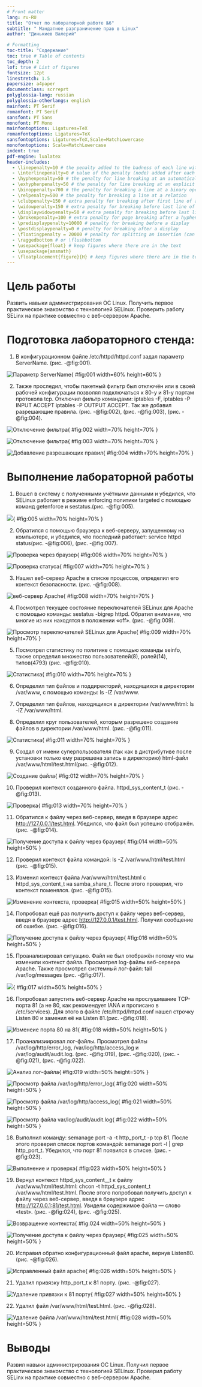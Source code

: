```yaml
---
# Front matter
lang: ru-RU
title: "Отчет по лабораторной работе №6"
subtitle: " Мандатное разграничение прав в Linux"
author: "Динькиев Валерий"

# Formatting
toc-title: "Содержание"
toc: true # Table of contents
toc_depth: 2
lof: true # List of figures
fontsize: 12pt
linestretch: 1.5
papersize: a4paper
documentclass: scrreprt
polyglossia-lang: russian
polyglossia-otherlangs: english
mainfont: PT Serif
romanfont: PT Serif
sansfont: PT Sans
monofont: PT Mono
mainfontoptions: Ligatures=TeX
romanfontoptions: Ligatures=TeX
sansfontoptions: Ligatures=TeX,Scale=MatchLowercase
monofontoptions: Scale=MatchLowercase
indent: true
pdf-engine: lualatex
header-includes:
  - \linepenalty=10 # the penalty added to the badness of each line within a paragraph (no associated penalty node) Increasing the υalue makes tex try to haυe fewer lines in the paragraph.
  - \interlinepenalty=0 # υalue of the penalty (node) added after each line of a paragraph.
  - \hyphenpenalty=50 # the penalty for line breaking at an automatically inserted hyphen
  - \exhyphenpenalty=50 # the penalty for line breaking at an explicit hyphen
  - \binoppenalty=700 # the penalty for breaking a line at a binary operator
  - \relpenalty=500 # the penalty for breaking a line at a relation
  - \clubpenalty=150 # extra penalty for breaking after first line of a paragraph
  - \widowpenalty=150 # extra penalty for breaking before last line of a paragraph
  - \displaywidowpenalty=50 # extra penalty for breaking before last line before a display math
  - \brokenpenalty=100 # extra penalty for page breaking after a hyphenated line
  - \predisplaypenalty=10000 # penalty for breaking before a display
  - \postdisplaypenalty=0 # penalty for breaking after a display
  - \floatingpenalty = 20000 # penalty for splitting an insertion (can only be split footnote in standard LaTeX)
  - \raggedbottom # or \flushbottom
  - \usepackage{float} # keep figures where there are in the text
  - \usepackage{amsmath}
  - \floatplacement{figure}{H} # keep figures where there are in the text
---
```


# Цель работы

Развить навыки администрирования ОС Linux. Получить первое практическое знакомство с технологией SELinux. Проверить работу SELinx на практике совместно с веб-сервером Apache.

# Подготовка лабораторного стенда:

1. В конфигурационном файле /etc/httpd/httpd.conf  задал параметр ServerName. (рис. -@fig:001). 

![Параметр ServerName](image/1.png){ #fig:001 width=60% height=60% }

2. Также проследил, чтобы пакетный фильтр был отключён или в своей рабочей конфигурации позволял подключаться к 80-у и 81-у портам протокола tcp. Отключил фильтр командами: iptables -F, iptables -P INPUT ACCEPT iptables -P OUTPUT ACCEPT. Так же добавил разрешающие правила.
(рис. -@fig:002), (рис. -@fig:003), (рис. -@fig:004). 

![Отключение фильтра ](image/2.png){ #fig:002 width=70% height=70% }

![Отключение фильтра ](image/2.1.png){ #fig:003 width=70% height=70% }

![Добавление разрешающих правил](image/2.2.png){ #fig:004 width=70% height=70% }

# Выполнение лабораторной работы

1. Вошел в систему с полученными учётными данными и убедился, что SELinux работает в режиме enforcing политики targeted с помощью команд getenforce и sestatus.(рис. -@fig:005). 

![](image/3.png){ #fig:005 width=70% height=70% }

2. Обратился с помощью браузера к веб-серверу, запущенному на компьютере, и убедился, что последний работает: service httpd status(рис. -@fig:006), (рис. -@fig:007).

![Проверка через браузер](image/4.png){ #fig:006 width=70% height=70% }

![Проверка статуса](image/5.png){ #fig:007 width=70% height=70% }

3. Нашел веб-сервер Apache в списке процессов, определил его контекст безопасности. (рис. -@fig:008). 

![веб-сервер Apache](image/5.png){ #fig:008 width=70% height=70% }

4. Посмотрел текущее состояние переключателей SELinux для Apache с помощью команды: sestatus -bigrep httpd. Обратил внимание, что многие из них находятся в положении «off». (рис. -@fig:009). 

![Просмотр переключателей SELinux для Apache](image/6.png){ #fig:009 width=70% height=70% }

5. Посмотрел статистику по политике с помощью команды seinfo, также определил множество пользователей(8), ролей(14), типов(4793) (рис. -@fig:010). 

![Статистика](image/7.png){ #fig:010 width=70% height=70% }

6. Определил тип файлов и поддиректорий, находящихся в директории /var/www, с помощью команды: ls -lZ /var/www. 

7. Определил тип файлов, находящихся в директории /var/www/html: ls -lZ /var/www/html. 

8. Определил круг пользователей, которым разрешено создание файлов в директории /var/www/html. (рис. -@fig:011). 

![Статистика](image/8.png){ #fig:011 width=70% height=70% }

9. Создал от имени суперпользователя (так как в дистрибутиве после установки только ему разрешена запись в директорию) html-файл /var/www/html/test.html(рис. -@fig:012). 

![Создание файла](image/9.png){ #fig:012 width=70% height=70% }

10. Проверил контекст созданного файла. httpd_sys_content_t (рис. -@fig:013). 

![Проверка](image/10.png){ #fig:013 width=70% height=70% }

11. Обратился к файлу через веб-сервер, введя в браузере адрес http://127.0.0.1/test.html. Убедился, что файл был успешно отображён. (рис. -@fig:014). 

![Получение доступа к файлу через браузер](image/11.png){ #fig:014 width=50% height=50% }

12. Проверил контекст файла командой: ls -Z /var/www/html/test.html (рис. -@fig:015). 

13. Изменил контекст файла /var/www/html/test.html с httpd_sys_content_t на samba_share_t. После этого проверил, что контекст поменялся. (рис. -@fig:015). 

![Изменение контекста, проверка](image/12.png){ #fig:015 width=50% height=50% }

14. Попробовал ещё раз получить доступ к файлу через веб-сервер, введя в браузере адрес http://127.0.0.1/test.html. Получил сообщение об ошибке. (рис. -@fig:016).

![Получение доступа к файлу через браузер](image/13.png){ #fig:016 width=50% height=50% }

15. Проанализировал ситуацию. Файл не был отображён потому что мы изменили контекст файла. Просмотрел log-файлы веб-сервера Apache. Также просмотрел системный лог-файл: tail /var/log/messages (рис. -@fig:017). 

![](image/14.png){ #fig:017 width=50% height=50% }

16. Попробовал запустить веб-сервер Apache на прослушивание ТСР-порта 81 (а не 80, как рекомендует IANA и прописано в /etc/services). Для этого в файле /etc/httpd/httpd.conf нашел строчку Listen 80 и заменил её на Listen 81.(рис. -@fig:018). 

![Изменеие порта 80 на 81](image/15.png){ #fig:018 width=50% height=50% }

17. Проанализиировал лог-файлы. Просмотрел файлы /var/log/http/error_log, /var/log/http/access_log и /var/log/audit/audit.log. (рис. -@fig:019), (рис. -@fig:020), (рис. -@fig:021), (рис. -@fig:022).

![Анализ лог-файла](image/16.png){ #fig:019 width=50% height=50% }

![Просмотр файла /var/log/http/error_log](image/17.png){ #fig:020 width=50% height=50% }

![Просмотр файла /var/log/http/access_log](image/18.png){ #fig:021 width=50% height=50% }

![Просмотр файла var/log/audit/audit.log](image/19.png){ #fig:022 width=50% height=50% }

18. Выполнил команду: semanage port -a -t http_port_t -р tcp 81. После этого проверил список портов командой: semanage port -l | grep http_port_t. Убедился, что порт 81 появился в списке. (рис. -@fig:023).

![Выполнение и проверка](image/20.png){ #fig:023 width=50% height=50% }

19. Вернул контекст httpd_sys_cоntent__t к файлу /var/www/html/test.html: chcon -t httpd_sys_content_t /var/www/html/test.html. После этого попробовал получить доступ к файлу через веб-сервер, введя в браузере адрес http://127.0.0.1:81/test.html. Увидели содержимое файла — слово «test». (рис. -@fig:024), (рис. -@fig:025).

![Возвращение контекста](image/21.png){ #fig:024 width=50% height=50% }

![Получение доступа к файлу через браузер](image/22.png){ #fig:025 width=50% height=50% }

20. Исправил обратно конфигурационный файл apache, вернув Listen80. (рис. -@fig:026).

![Исправленный файл apache](image/23.png){ #fig:026 width=50% height=50% }

21. Удалил привязку http_port_t к 81 порту. (рис. -@fig:027).

![Удаление привязки к 81 порту](image/24.png){ #fig:027 width=50% height=50% }

22. Удалил файл /var/www/html/test.html. (рис. -@fig:028).

![Удаление файла /var/www/html/test.html](image/25.png){ #fig:028 width=50% height=50% }


# Выводы

Развил навыки администрирования ОС Linux. Получил первое практическое знакомство с технологией SELinux. Проверил работу SELinx на практике совместно с веб-сервером Apache.